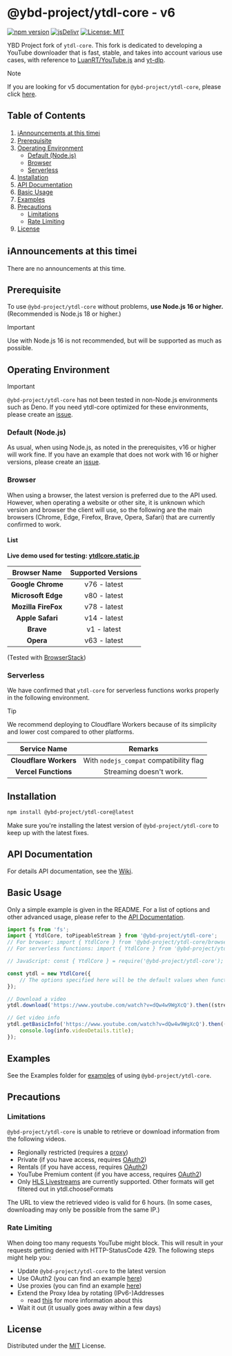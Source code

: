 # @ybd-project/ytdl-core - v6

[![npm version](https://badge.fury.io/js/@ybd-project%2Fytdl-core.svg)](https://badge.fury.io/js/@ybd-project%2Fytdl-core)
[![jsDelivr](https://data.jsdelivr.com/v1/package/npm/@ybd-project/ytdl-core/badge?style=rounded)](https://www.jsdelivr.com/package/npm/@ybd-project/ytdl-core)
[![License: MIT](https://img.shields.io/badge/License-MIT-yellow.svg)](https://opensource.org/licenses/MIT)

YBD Project fork of `ytdl-core`. This fork is dedicated to developing a YouTube downloader that is fast, stable, and takes into account various use cases, with reference to [LuanRT/YouTube.js](https://github.com/LuanRT/YouTube.js) and [yt-dlp](https://github.com/yt-dlp/yt-dlp).

> [!NOTE]
> If you are looking for v5 documentation for `@ybd-project/ytdl-core`, please click [here](https://github.com/ybd-project/ytdl-core/blob/latest/v5/README.md).

## Table of Contents

<ol>
    <li><a href="#ℹ️announcements-at-this-timeℹ️">ℹ️Announcements at this timeℹ️</a></li>
    <li><a href="#prerequisite">Prerequisite</a></li>
    <li>
        <a href="#operating-environment">Operating Environment</a>
        <ul>
            <li><a href="#default-nodejs">Default (Node.js)</a></li>
            <li><a href="#proxy-support">Browser</a></li>
            <li><a href="#serverless">Serverless</a></li>
        </ul>
    </li>
    <li><a href="#installation">Installation</a></li>
    <li><a href="#api-documentation">API Documentation</a></li>
    <li><a href="#basic-usage">Basic Usage</a></li>
    <li><a href="#examples">Examples</a></li>
    <li>
        <a href="#precautions">Precautions</a>
        <ul>
            <li><a href="#limitations">Limitations</a></li>
            <li><a href="#rate-limiting">Rate Limiting</a></li>
        </ul>
    </li>
    <li><a href="#license">License</a></li>
</ol>

## ℹ️Announcements at this timeℹ️

There are no announcements at this time.

<!-- > [!NOTE]
> As of v5.0.5, related videos cannot be retrieved. This will be fixed later.

> [!TIP]
> Optional information to help a user be more successful.

> [!IMPORTANT]
> Crucial information necessary for users to succeed.

> [!WARNING]
> Critical content demanding immediate user attention due to potential risks.

> [!CAUTION]
> Negative potential consequences of an action. -->

## Prerequisite

To use `@ybd-project/ytdl-core` without problems, **use Node.js 16 or higher.** (Recommended is Node.js 18 or higher.)

> [!IMPORTANT]
> Use with Node.js 16 is not recommended, but will be supported as much as possible.

## Operating Environment

> [!IMPORTANT]
> `@ybd-project/ytdl-core` has not been tested in non-Node.js environments such as Deno. If you need ytdl-core optimized for these environments, please create an [issue](https://github.com/ybd-project/ytdl-core/issues/new?assignees=&labels=feature&projects=&template=feature_request.md&title=).

### Default (Node.js)

As usual, when using Node.js, as noted in the prerequisites, v16 or higher will work fine.
If you have an example that does not work with 16 or higher versions, please create an [issue](https://github.com/ybd-project/ytdl-core/issues/new?assignees=&labels=bug&projects=&template=bug_report.md&title=).

### Browser

When using a browser, the latest version is preferred due to the API used.
However, when operating a website or other site, it is unknown which version and browser the client will use, so the following are the main browsers (Chrome, Edge, Firefox, Brave, Opera, Safari) that are currently confirmed to work.

#### List

**Live demo used for testing: [ytdlcore.static.jp](https://ytdlcore.static.jp/)**

|    Browser Name     | Supported Versions |
| :-----------------: | :----------------: |
|  **Google Chrome**  |    v76 - latest    |
| **Microsoft Edge**  |    v80 - latest    |
| **Mozilla FireFox** |    v78 - latest    |
|  **Apple Safari**   |    v14 - latest    |
|      **Brave**      |    v1 - latest     |
|      **Opera**      |    v63 - latest    |

(Tested with [BrowserStack](https://live.browserstack.com/))

### Serverless

We have confirmed that `ytdl-core` for serverless functions works properly in the following environment.

> [!TIP]
> We recommend deploying to Cloudflare Workers because of its simplicity and lower cost compared to other platforms.

|      Service Name      |                 Remarks                 |
| :--------------------: | :-------------------------------------: |
| **Cloudflare Workers** | With `nodejs_compat` compatibility flag |
|  **Vercel Functions**  |         Streaming doesn't work.         |

## Installation

```bash
npm install @ybd-project/ytdl-core@latest
```

Make sure you're installing the latest version of `@ybd-project/ytdl-core` to keep up with the latest fixes.

## API Documentation

For details API documentation, see the [Wiki](https://github.com/ybd-project/ytdl-core/wiki).

## Basic Usage

Only a simple example is given in the README. For a list of options and other advanced usage, please refer to the [API Documentation](#api-documentation).

```ts
import fs from 'fs';
import { YtdlCore, toPipeableStream } from '@ybd-project/ytdl-core';
// For browser: import { YtdlCore } from '@ybd-project/ytdl-core/browser';
// For serverless functions: import { YtdlCore } from '@ybd-project/ytdl-core/serverless';

// JavaScript: const { YtdlCore } = require('@ybd-project/ytdl-core');

const ytdl = new YtdlCore({
    // The options specified here will be the default values when functions such as getFullInfo are executed.
});

// Download a video
ytdl.download('https://www.youtube.com/watch?v=dQw4w9WgXcQ').then((stream) => toPipeableStream(stream).pipe(fs.createWriteStream('video.mp4')));

// Get video info
ytdl.getBasicInfo('https://www.youtube.com/watch?v=dQw4w9WgXcQ').then((info) => {
    console.log(info.videoDetails.title);
});
```

## Examples

See the Examples folder for [examples](https://github.com/ybd-project/ytdl-core/tree/main/examples) of using `@ybd-project/ytdl-core`.

## Precautions

### Limitations

`@ybd-project/ytdl-core` is unable to retrieve or download information from the following videos.

-   Regionally restricted (requires a [proxy](#proxy-support))
-   Private (if you have access, requires [OAuth2](#oauth2-support))
-   Rentals (if you have access, requires [OAuth2](#oauth2-support))
-   YouTube Premium content (if you have access, requires [OAuth2](#oauth2-support))
-   Only [HLS Livestreams](https://en.wikipedia.org/wiki/HTTP_Live_Streaming) are currently supported. Other formats will get filtered out in ytdl.chooseFormats

The URL to view the retrieved video is valid for 6 hours. (In some cases, downloading may only be possible from the same IP.)

### Rate Limiting

When doing too many requests YouTube might block. This will result in your requests getting denied with HTTP-StatusCode 429. The following steps might help you:

-   Update `@ybd-project/ytdl-core` to the latest version
-   Use OAuth2 (you can find an example [here](#oauth2-support))
-   Use proxies (you can find an example [here](#proxy-support))
-   Extend the Proxy Idea by rotating (IPv6-)Addresses
    -   read [this](https://github.com/fent/node-ytdl-core#how-does-using-an-ipv6-block-help) for more information about this
-   Wait it out (it usually goes away within a few days)

## License

Distributed under the [MIT](https://choosealicense.com/licenses/mit/) License.
